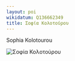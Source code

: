 ```yaml
---
layout: poi
wikidatum: Q136662349
title: Σοφία Κολοτούρου 
---
```


Sophia Kolotourou

![Σοφία Κολοτούρου](https://sofiakolotourou.gr/wp-content/uploads/2022/09/bio.png)
